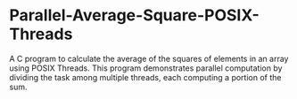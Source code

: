 # Parallel-Average-Square-POSIX-Threads
A C program to calculate the average of the squares of elements in an array using POSIX Threads. This program demonstrates parallel computation by dividing the task among multiple threads, each computing a portion of the sum.
